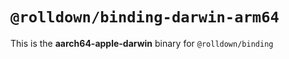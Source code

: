 # `@rolldown/binding-darwin-arm64`

This is the **aarch64-apple-darwin** binary for `@rolldown/binding`

